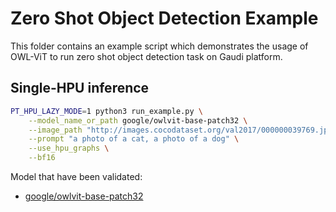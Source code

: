 <!---
Copyright 2024 The HuggingFace Team. All rights reserved.

Licensed under the Apache License, Version 2.0 (the "License");
you may not use this file except in compliance with the License.
You may obtain a copy of the License at

    http://www.apache.org/licenses/LICENSE-2.0

Unless required by applicable law or agreed to in writing, software
distributed under the License is distributed on an "AS IS" BASIS,
WITHOUT WARRANTIES OR CONDITIONS OF ANY KIND, either express or implied.
See the License for the specific language governing permissions and
limitations under the License.
-->

# Zero Shot Object Detection Example

This folder contains an example script which demonstrates the usage of OWL-ViT to run zero shot object detection task on Gaudi platform.

## Single-HPU inference

```bash
PT_HPU_LAZY_MODE=1 python3 run_example.py \
    --model_name_or_path google/owlvit-base-patch32 \
    --image_path "http://images.cocodataset.org/val2017/000000039769.jpg" \
    --prompt "a photo of a cat, a photo of a dog" \
    --use_hpu_graphs \
    --bf16
```

Model that have been validated:
  - [google/owlvit-base-patch32](https://huggingface.co/google/owlvit-base-patch32)
